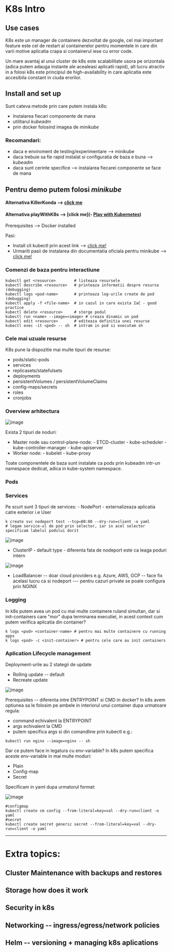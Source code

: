 # K8s Intro

## Use cases
K8s este un manager de containere dezvoltat de google, cel mai important feature este cel de restart al containerelor pentru momentele in care din varii motive aplicatia crapa si containerul iese cu error code.

Un mare avantaj al unui cluster de k8s este scalabilitate usora pe orizontala (adica putem adauga instante ale acealeasi aplicatii rapid), alt lucru atractiv in a folosi k8s este principiul de high-availability in care aplicatia este accesibila constant in ciuda erorilor.

## Install and set up

Sunt cateva metode prin care putem instala k8s:

- Instalarea fiecari componente de mana
- utilitarul _kubeadm_
- prin docker folosind imagea de _minikube_

### Recomandari:

- daca e enviroment de testing/experimentare --> minikube
- daca trebuie sa fie rapid instalat si configuratia de baza e buna --> _kubeadm_
- daca sunt cerinte specifice --> instalarea fiecarei componente se face de mana

## Pentru demo putem folosi _minikube_

#### Alternativa KillerKonda --> [click me](https://killercoda.com/playgrounds/scenario/kubernetes)

#### Alternativa playWithK8s --> [click me](- [Play with Kubernetes](https://labs.play-with-k8s.com/))

Prerequisites --> Docker installed

Pasi:

- Install cli kubectl prin acest link --> [click me!](https://kubernetes.io/docs/tasks/tools/)
- Urmariti pasii de instalarea din documentatia oficiala pentru minikube --> [click me!](https://minikube.sigs.k8s.io/docs/start/?arch=%2Fmacos%2Farm64%2Fstable%2Fbinary+download)

### Comenzi de baza pentru interactiune

```
kubectl get <resource>        # listeaza resursele
kubectl describe <resource>   # printeaza informatii despre resursa (debugging)
kubectl logs <pod-name>       # printeaza log-urile create de pod (debugging)
kubectl apply -f <file-name>  # in cazul in care exista IaC - good practice
kubectl delete <resource>     # sterge podul
kubectl run <name> --image=<image> # creaza dinamic un pod
kubectl edit <resource>       # editeaza definitia unei resurse
kubectl exec -it <pod> -- sh  # intram in pod si executam sh
```

### Cele mai uzuale resurse

K8s pune la dispozitie mai multe tipuri de resurse:

- pods/static-pods
- services
- replicasets/statefulsets
- deployments
- persistentVolumes / persistentVolumeClaims
- config-maps/secrets
- roles
- cronjobs

### Overview arhitectura
![image](https://github.com/user-attachments/assets/b30e1716-e20c-4095-8e8c-51791e593389)


Exista 2 tipuri de noduri:

 - Master node sau control-plane-node: - ETCD-cluster - kube-scheduler - kube-controller-manager - kube-apiserver
 - Worker node: - kubelet - kube-proxy 

Toate componentele de baza sunt instalate ca pods prin kubeadm intr-un namespace dedicat, adica in kube-system namespace.

### Pods

### Services

Pe scurt sunt 3 tipuri de services: - NodePort - externalizeaza aplicatia catre exterior i.e User

```
k create svc nodeport test --tcp=80:80 --dry-run=client -o yaml
# legam service-ul de pod prin selector, iar in acel selector specificam labelul podului dorit
```
![image](https://github.com/user-attachments/assets/fc23f55b-03e5-4842-b338-b02b96ba29a0)



- ClusterIP - default type - diferenta fata de nodeport este ca leaga poduri intern

![image](https://github.com/user-attachments/assets/8307de75-b08c-464b-b2ac-bcbaec70cdc3)

- LoadBalancer -- doar cloud providers e.g. Azure, AWS, GCP -- face fix acelasi lucru ca si nodeport --- pentru cazuri private se poate configura prin NGINX

### Logging

In k8s putem avea un pod cu mai multe containere ruland simultan, dar si init-containers care "mor" dupa terminarea executiei, in acest context cum putem verifica aplicatia din container?

```
k logs <pod> <container-name> # pentru mai multe containere cu running apps
k logs <pod> -c <init-container> # pentru cele care au init containers
```

### Aplication Lifecycle management

Deployment-urile au 2 stategii de update

- Rolling update -- default
- Recreate update

![image](https://github.com/user-attachments/assets/fc20e20b-6583-4e9c-b8b5-48f4083178a1)

Prerequisites -- diferenta intre ENTRYPOINT si CMD in docker?
In k8s avem optiunea sa le folosim pe ambele in interiorul unui container dupa urmatoare regula:

- command echivalent la ENTRYPOINT
- args echivalent la CMD
- putem specifica args si din comandline prin kubectl e.g.:

```
kubectl run nginx --image=nginx -- sh
```

Dar ce putem face in legatura cu env-variable?
In k8s putem specifica aceste env-variable in mai multe moduri:

- Plain
- Config-map
- Secret

Specificam in yaml dupa urmatorul format:

![image](https://github.com/user-attachments/assets/2fc03190-b3e1-4290-9aba-4e39872e723a)

```
#configmap
kubectl create cm config --from-literal=key=val --dry-run=client -o yaml
#secret
kubectl create secret generic secret --from-literal=key=val --dry-run=client -o yaml
```

---

# Extra topics:

## Cluster Maintenance with backups and restores

## Storage how does it work

## Security in k8s

## Networking -- ingress/egress/network policies

## Helm -- versioning + managing k8s aplications
